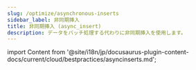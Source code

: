 ```yaml
---
slug: /optimize/asynchronous-inserts
sidebar_label: 非同期挿入
title: 非同期挿入 (async_insert)
description: データをバッチ処理する代わりに非同期挿入を使用します。
---
```


import Content from '@site/i18n/jp/docusaurus-plugin-content-docs/current/cloud/bestpractices/asyncinserts.md';

<Content />
